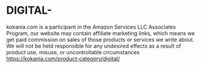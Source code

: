 # DIGITAL-
kokania.com is a participant in the Amazon Services LLC Associates Program, our website may contain affiliate marketing links, which means we get paid commission on sales of those products or services we write about. We will not be held responsible for any undesired effects as a result of product use, misuse, or uncontrollable circumstances https://kokania.com/product-category/digital/
